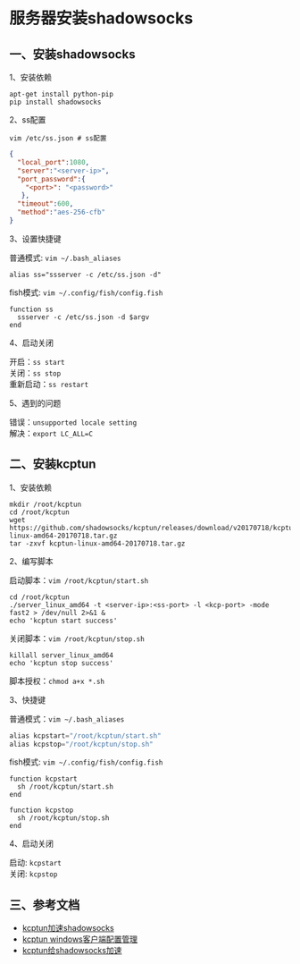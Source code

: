 <!-- 2018/10/03 -->

# 服务器安装shadowsocks

## 一、安装shadowsocks

1、安装依赖

```shell
apt-get install python-pip
pip install shadowsocks
```

2、ss配置

```shell
vim /etc/ss.json # ss配置
```

```json
{
  "local_port":1080,
  "server":"<server-ip>",
  "port_password":{
    "<port>": "<password>"
   },
  "timeout":600,
  "method":"aes-256-cfb"
}
```

3、设置快捷键

普通模式: `vim ~/.bash_aliases`  

```shell
alias ss="ssserver -c /etc/ss.json -d"
```

fish模式: `vim ~/.config/fish/config.fish`

```shell
function ss
  ssserver -c /etc/ss.json -d $argv
end
```

4、启动关闭

开启：`ss start`  
 关闭：`ss stop`  
重新启动：`ss restart`  

5、遇到的问题

错误：`unsupported locale setting`  
解决：`export LC_ALL=C`

## 二、安装kcptun

1、安装依赖

```shell
mkdir /root/kcptun
cd /root/kcptun
wget https://github.com/shadowsocks/kcptun/releases/download/v20170718/kcptun-linux-amd64-20170718.tar.gz
tar -zxvf kcptun-linux-amd64-20170718.tar.gz
```

2、编写脚本

启动脚本：`vim /root/kcptun/start.sh`

```shell
cd /root/kcptun
./server_linux_amd64 -t <server-ip>:<ss-port> -l <kcp-port> -mode fast2 > /dev/null 2>&1 &
echo 'kcptun start success'
```

关闭脚本：`vim /root/kcptun/stop.sh`

```shell
killall server_linux_amd64
echo 'kcptun stop success'
```

脚本授权：`chmod a+x *.sh`

3、快捷键

普通模式：`vim ~/.bash_aliases`

```js
alias kcpstart="/root/kcptun/start.sh"
alias kcpstop="/root/kcptun/stop.sh"
```

fish模式: `vim ~/.config/fish/config.fish`

```shell
function kcpstart
  sh /root/kcptun/start.sh
end

function kcpstop
  sh /root/kcptun/stop.sh
end
```

4、启动关闭

启动: `kcpstart`  
关闭: `kcpstop`

## 三、参考文档

- [kcptun加速shadowsocks](http://k162.space/kcptun/)
- [kcptun windows客户端配置管理](https://github.com/xtaci/kcptun/issues/161)
- [kcptun给shadowsocks加速](http://blog.csdn.net/elegance_zf/article/details/54090963)
